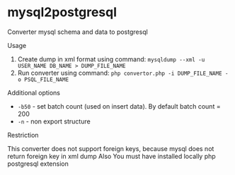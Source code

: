 mysql2postgresql
================

Converter mysql schema and data to postgresql

Usage

1. Create dump in xml format using command: `mysqldump --xml -u USER_NAME DB_NAME > DUMP_FILE_NAME`
2. Run converter using command: `php convertor.php -i DUMP_FILE_NAME -o PSQL_FILE_NAME`


Additional options

* `-b50` - set batch count (used on insert data). By default batch count = 200
* `-n` - non export structure


Restriction

This converter does not support foreign keys, because mysql does not return foreign key in xml dump 
Also You must have installed locally php postgresql extension
